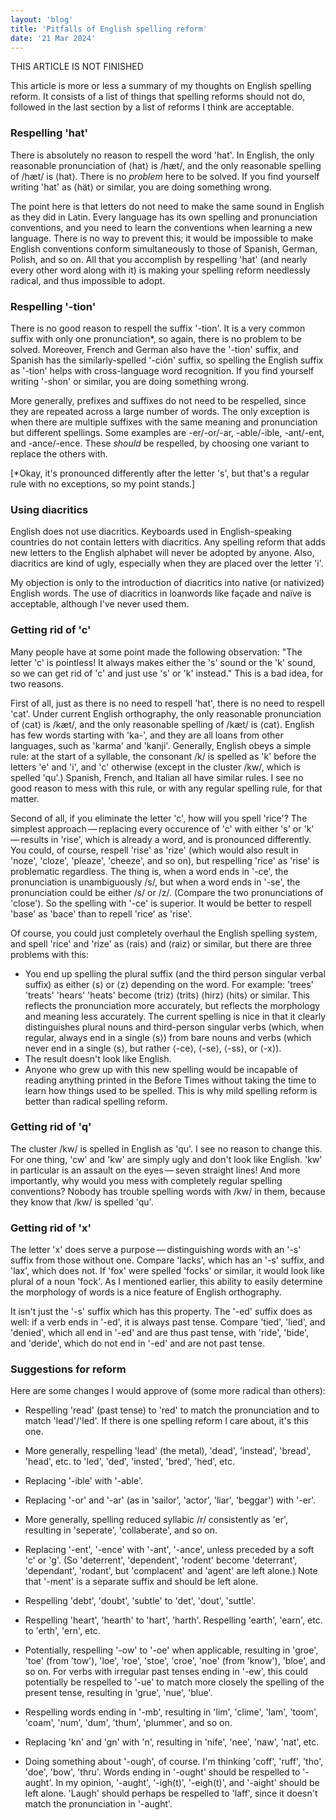 ```yaml
---
layout: 'blog'
title: 'Pitfalls of English spelling reform'
date: '21 Mar 2024'
---
```


THIS ARTICLE IS NOT FINISHED

This article is more or less a summary of my thoughts on English spelling reform. It consists of a list of things that spelling reforms should not do, followed in the last section by a list of reforms I think are acceptable.

### Respelling 'hat'

There is absolutely no reason to respell the word 'hat'. In English, the only reasonable pronunciation of ⟨hat⟩ is /hæt/, and the only reasonable spelling of /hæt/ is ⟨hat⟩. There is no _problem_ here to be solved. If you find yourself writing 'hat' as ⟨hät⟩ or similar, you are doing something wrong.

The point here is that letters do not need to make the same sound in English as they did in Latin. Every language has its own spelling and pronunciation conventions, and you need to learn the conventions when learning a new language. There is no way to prevent this; it would be impossible to make English conventions conform simultaneously to those of Spanish, German, Polish, and so on. All that you accomplish by respelling 'hat' (and nearly every other word along with it) is making your spelling reform needlessly radical, and thus impossible to adopt.

### Respelling '-tion'

There is no good reason to respell the suffix '-tion'. It is a very common suffix with only one pronunciation*, so again, there is no problem to be solved. Moreover, French and German also have the '-tion' suffix, and Spanish has the similarly-spelled '-ción' suffix, so spelling the English suffix as '-tion' helps with cross-language word recognition. If you find yourself writing '-shon' or similar, you are doing something wrong.

More generally, prefixes and suffixes do not need to be respelled, since they are repeated across a large number of words. The only exception is when there are multiple suffixes with the same meaning and pronunciation but different spellings. Some examples are -er/-or/-ar, -able/-ible, -ant/-ent, and -ance/-ence. These _should_ be respelled, by choosing one variant to replace the others with.

\[*Okay, it's pronounced differently after the letter 's', but that's a regular rule with no exceptions, so my point stands.\]

### Using diacritics

English does not use diacritics. Keyboards used in English-speaking countries do not contain letters with diacritics. Any spelling reform that adds new letters to the English alphabet will never be adopted by anyone. Also, diacritics are kind of ugly, especially when they are placed over the letter 'i'.

My objection is only to the introduction of diacritics into native (or nativized) English words. The use of diacritics in loanwords like façade and naïve is acceptable, although I've never used them.

### Getting rid of 'c'

Many people have at some point made the following observation: "The letter 'c' is pointless! It always makes either the 's' sound or the 'k' sound, so we can get rid of 'c' and just use 's' or 'k' instead." This is a bad idea, for two reasons.

First of all, just as there is no need to respell 'hat', there is no need to respell 'cat'. Under current English orthography, the only reasonable pronunciation of ⟨cat⟩ is /kæt/, and the only reasonable spelling of /kæt/ is ⟨cat⟩. English has few words starting with 'ka-', and they are all loans from other languages, such as 'karma' and 'kanji'. Generally, English obeys a simple rule: at the start of a syllable, the consonant /k/ is spelled as 'k' before the letters 'e' and 'i', and 'c' otherwise (except in the cluster /kw/, which is spelled 'qu'.) Spanish, French, and Italian all have similar rules. I see no good reason to mess with this rule, or with any regular spelling rule, for that matter.

Second of all, if you eliminate the letter 'c', how will you spell 'rice'? The simplest approach&thinsp;&mdash;&thinsp;replacing every occurence of 'c' with either 's' or 'k'&thinsp;&mdash;&thinsp;results in 'rise', which is already a word, and is pronounced differently. You could, of course, respell 'rise' as 'rize' (which would also result in 'noze', 'cloze', 'pleaze', 'cheeze', and so on), but respelling 'rice' as 'rise' is problematic regardless. The thing is, when a word ends in '-ce', the pronunciation is unambiguously /s/, but when a word ends in '-se', the pronunciation could be either /s/ or /z/. (Compare the two pronunciations of 'close'). So the spelling with '-ce' is superior. It would be better to respell 'base' as 'bace' than to repell 'rice' as 'rise'.

Of course, you could just completely overhaul the English spelling system, and spell 'rice' and 'rize' as ⟨rais⟩ and ⟨raiz⟩ or similar, but there are three problems with this:

* You end up spelling the plural suffix (and the third person singular verbal suffix) as either ⟨s⟩ or ⟨z⟩ depending on the word. For example: 'trees' 'treats' 'hears' 'heats' become ⟨triz⟩ ⟨trits⟩ ⟨hirz⟩ ⟨hits⟩ or similar. This reflects the pronunciation more accurately, but reflects the morphology and meaning less accurately. The current spelling is nice in that it clearly distinguishes plural nouns and third-person singular verbs (which, when regular, always end in a single ⟨s⟩) from bare nouns and verbs (which never end in a single ⟨s⟩, but rather ⟨-ce⟩, ⟨-se⟩, ⟨-ss⟩, or ⟨-x⟩).
* The result doesn't look like English. 
* Anyone who grew up with this new spelling would be incapable of reading anything printed in the Before Times without taking the time to learn how things used to be spelled. This is why mild spelling reform is better than radical spelling reform.

### Getting rid of 'q'

The cluster /kw/ is spelled in English as 'qu'. I see no reason to change this. For one thing, 'cw' and 'kw' are simply ugly and don't look like English. 'kw' in particular is an assault on the eyes&thinsp;&mdash;&thinsp;seven straight lines! And more importantly, why would you mess with completely regular spelling conventions? Nobody has trouble spelling words with /kw/ in them, because they know that /kw/ is spelled 'qu'. 

### Getting rid of 'x'

The letter 'x' does serve a purpose&thinsp;&mdash;&thinsp;distinguishing words with an '-s' suffix from those without one. Compare 'lacks', which has an '-s' suffix, and 'lax', which does not. If 'fox' were spelled 'focks' or similar, it would look like plural of a noun 'fock'. As I mentioned earlier, this ability to easily determine the morphology of words is a nice feature of English orthography.

It isn't just the '-s' suffix which has this property. The '-ed' suffix does as well: if a verb ends in '-ed', it is always past tense. Compare 'tied', 'lied', and 'denied', which all end in '-ed' and are thus past tense, with 'ride', 'bide', and 'deride', which do not end in '-ed' and are not past tense.

### Suggestions for reform

Here are some changes I would approve of (some more radical than others):

* Respelling 'read' (past tense) to 'red' to match the pronunciation and to match 'lead'/'led'. If there is one spelling reform I care about, it's this one.

* More generally, respelling 'lead' (the metal), 'dead', 'instead', 'bread', 'head', etc. to 'led', 'ded', 'insted', 'bred', 'hed', etc.

* Replacing '-ible' with '-able'.

* Replacing '-or' and '-ar' (as in 'sailor', 'actor', 'liar', 'beggar') with '-er'.

* More generally, spelling reduced syllabic /r/ consistently as 'er', resulting in 'seperate', 'collaberate', and so on. 

* Replacing '-ent', '-ence' with '-ant', '-ance', unless preceded by a soft 'c' or 'g'. (So 'deterrent', 'dependent', 'rodent' become 'deterrant', 'dependant', 'rodant', but 'complacent' and 'agent' are left alone.) Note that '-ment' is a separate suffix and should be left alone. 

* Respelling 'debt', 'doubt', 'subtle' to 'det', 'dout', 'suttle'.

* Respelling 'heart', 'hearth' to 'hart', 'harth'. Respelling 'earth', 'earn', etc. to 'erth', 'ern', etc.

* Potentially, respelling '-ow' to '-oe' when applicable, resulting in 'groe', 'toe' (from 'tow'), 'loe', 'roe', 'stoe', 'croe', 'noe' (from 'know'), 'bloe', and so on. For verbs with irregular past tenses ending in '-ew', this could potentially be respelled to '-ue' to match more closely the spelling of the present tense, resulting in 'grue', 'nue', 'blue'.

* Respelling words ending in '-mb', resulting in 'lim', 'clime', 'lam', 'toom', 'coam', 'num', 'dum', 'thum', 'plummer', and so on.

* Replacing 'kn' and 'gn' with 'n', resulting in 'nife', 'nee', 'naw', 'nat', etc.

* Doing something about '-ough', of course. I'm thinking 'coff', 'ruff', 'tho', 'doe', 'bow', 'thru'. Words ending in '-ought' should be respelled to '-aught'. In my opinion, '-aught', '-igh(t)', '-eigh(t)', and '-aight' should be left alone. 'Laugh' should perhaps be respelled to 'laff', since it doesn't match the pronunciation in '-aught'.